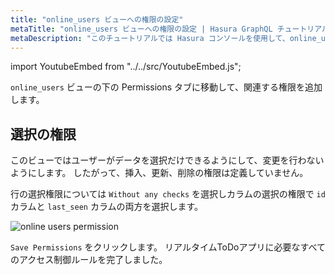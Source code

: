 ```yaml
---
title: "online_users ビューへの権限の設定"
metaTitle: "online_users ビューへの権限の設定 | Hasura GraphQL チュートリアル"
metaDescription: "このチュートリアルでは Hasura コンソールを使用して、online_usersビューに選択の操作の権限を設定する方法について説明します"
---
```


import YoutubeEmbed from "../../src/YoutubeEmbed.js";

<YoutubeEmbed link="https://www.youtube.com/embed/mmX5JRhT1-c" />

`online_users` ビューの下の Permissions タブに移動して、関連する権限を追加します。

## 選択の権限

このビューではユーザーがデータを選択だけできるようにして、変更を行わないようにします。 したがって、挿入、更新、削除の権限は定義していません。

行の選択権限については `Without any checks` を選択しカラムの選択の権限で `id` カラムと `last_seen` カラムの両方を選択します。

![online users permission](https://graphql-engine-cdn.hasura.io/learn-hasura/assets/graphql-hasura/online-users-permission.png)

`Save Permissions` をクリックします。 リアルタイムToDoアプリに必要なすべてのアクセス制御ルールを完了しました。
